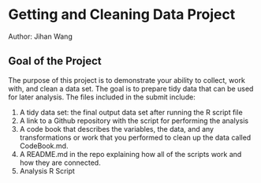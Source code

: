 # Getting and Cleaning Data Project
Author: Jihan Wang <br />

## Goal of the Project
The purpose of this project is to demonstrate your ability to collect, work with, and clean a data set. 
The goal is to prepare tidy data that can be used for later analysis. 
The files included in the submit include: 
1. A tidy data set: the final output data set after running the R script file
2. A link to a Github repository with the script for performing the analysis 
3. A code book that describes the variables, the data, and any transformations or work that you performed to clean up the data called CodeBook.md. 
4. A README.md in the repo explaining how all of the scripts work and how they are connected.
5. Analysis R Script

